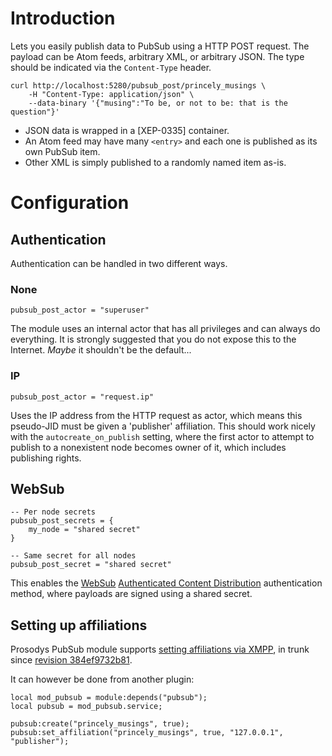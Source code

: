# Introduction

Lets you easily publish data to PubSub using a HTTP POST request. The
payload can be Atom feeds, arbitrary XML, or arbitrary JSON. The type
should be indicated via the `Content-Type` header.

``` {.bash}
curl http://localhost:5280/pubsub_post/princely_musings \
    -H "Content-Type: application/json" \
    --data-binary '{"musing":"To be, or not to be: that is the question"}'
```

-   JSON data is wrapped in a [XEP-0335] container.
-   An Atom feed may have many `<entry>` and each one is published as
    its own PubSub item.
-   Other XML is simply published to a randomly named item as-is.

# Configuration

## Authentication

Authentication can be handled in two different ways.

### None

``` {.lua}
pubsub_post_actor = "superuser"
```

The module uses an internal actor that has all privileges and can always
do everything. It is strongly suggested that you do not expose this to
the Internet. *Maybe* it shouldn't be the default...

### IP

``` {.lua}
pubsub_post_actor = "request.ip"
```

Uses the IP address from the HTTP request as actor, which means this
pseudo-JID must be given a 'publisher' affiliation. This should work
nicely with the `autocreate_on_publish` setting, where the first actor
to attempt to publish to a nonexistent node becomes owner of it, which
includes publishing rights.

## WebSub

``` {.lua}
-- Per node secrets
pubsub_post_secrets = {
    my_node = "shared secret"
}

-- Same secret for all nodes
pubsub_post_secret = "shared secret"
```

This enables the
[WebSub](https://www.w3.org/TR/2018/REC-websub-20180123/) [Authenticated
Content
Distribution](https://www.w3.org/TR/2018/REC-websub-20180123/#authenticated-content-distribution)
authentication method, where payloads are signed using a shared secret.

## Setting up affiliations

Prosodys PubSub module supports [setting affiliations via
XMPP](https://xmpp.org/extensions/xep-0060.html#owner-affiliations), in
trunk since [revision
384ef9732b81](https://hg.prosody.im/trunk/rev/384ef9732b81).

It can however be done from another plugin:

``` {.lua}
local mod_pubsub = module:depends("pubsub");
local pubsub = mod_pubsub.service;

pubsub:create("princely_musings", true);
pubsub:set_affiliation("princely_musings", true, "127.0.0.1", "publisher");
```

